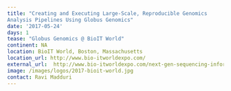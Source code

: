 ```yaml
---
title: "Creating and Executing Large-Scale, Reproducible Genomics
Analysis Pipelines Using Globus Genomics"
date: '2017-05-24'
days: 1
tease: "Globus Genomics @ BioIT World"
continent: NA
location: BioIT World, Boston, Massachusetts
location_url: http://www.bio-itworldexpo.com/ 
external_url:  http://www.bio-itworldexpo.com/next-gen-sequencing-informatics/
image: /images/logos/2017-bioit-world.jpg
contact: Ravi Madduri
---
```

